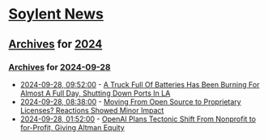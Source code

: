 # [Soylent News](../../../README.md)

## [Archives](../../index.md) for [2024](../index.md)

### [Archives](../../index.md) for [2024-09-28](index.md)

* [2024-09-28, 09:52:00](https://soylentnews.org/article.pl?sid=24/09/28/0932256&from=rss) - [A Truck Full Of Batteries Has Been Burning For Almost A Full Day, Shutting Down Ports In LA](https://soylentnews.org/article.pl?sid=24/09/28/0932256&from=rss)
* [2024-09-28, 08:38:00](https://soylentnews.org/article.pl?sid=24/09/26/1914201&from=rss) - [Moving From Open Source to Proprietary Licenses? Reactions  Showed Minor Impact](https://soylentnews.org/article.pl?sid=24/09/26/1914201&from=rss)
* [2024-09-28, 01:52:00](https://soylentnews.org/article.pl?sid=24/09/26/198203&from=rss) - [OpenAI Plans Tectonic Shift From Nonprofit to for-Profit, Giving Altman Equity](https://soylentnews.org/article.pl?sid=24/09/26/198203&from=rss)
